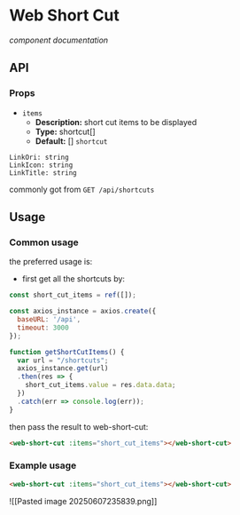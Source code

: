 # Web Short Cut

*component documentation*

## API
### Props
- `items`
  - **Description:** short cut items to be displayed
  - **Type:** shortcut[]
  - **Default:** []
`shortcut`
```
LinkOri: string
LinkIcon: string
LinkTitle: string
```
commonly got from `GET /api/shortcuts`

## Usage
### Common usage
the preferred usage is:
- first get all the shortcuts by:
```js
const short_cut_items = ref([]);

const axios_instance = axios.create({
  baseURL: '/api',
  timeout: 3000
});

function getShortCutItems() {
  var url = "/shortcuts";
  axios_instance.get(url)
  .then(res => {
    short_cut_items.value = res.data.data;
  })
  .catch(err => console.log(err));
}
```
then pass the result to web-short-cut:
```html
<web-short-cut :items="short_cut_items"></web-short-cut>
```

### Example usage
```html
<web-short-cut :items="short_cut_items"></web-short-cut>
```
![[Pasted image 20250607235839.png]]
